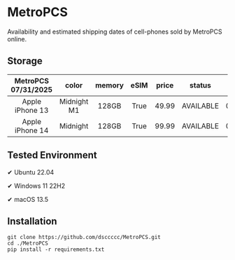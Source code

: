 # MetroPCS
Availability and estimated shipping dates of cell-phones sold by MetroPCS online.
## Storage
|MetroPCS 07/31/2025|color|memory|eSIM|price|status|shipping from|shipping to|
|:--:|:--:|:--:|:--:|:--:|:--:|:--:|:--:|
|Apple iPhone 13|Midnight M1|128GB|True|49.99|AVAILABLE|07/31/2025|08/04/2025|
|Apple iPhone 14|Midnight|128GB|True|99.99|AVAILABLE|07/31/2025|08/04/2025|

## Tested Environment
✔ Ubuntu 22.04

✔ Windows 11 22H2

✔ macOS 13.5
## Installation
```
git clone https://github.com/dsccccc/MetroPCS.git
cd ./MetroPCS
pip install -r requirements.txt
```
